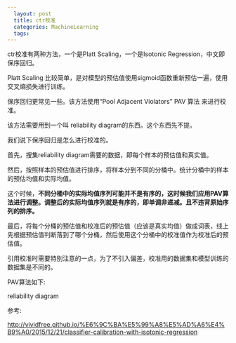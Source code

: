 ```yaml
---
  layout: post
  title: ctr校准
  categories: MachineLearning
  tags:
--- 
```


ctr校准有两种方法，一个是Platt Scaling，一个是Isotonic Regression，中文即保序回归。


Platt Scaling 比较简单，是对模型的预估值使用sigmoid函数重新预估一遍，使用交叉熵损失进行训练。

保序回归更常见一些。该方法使用“Pool Adjacent Violators” PAV 算法 来进行校准。

该方法需要用到一个叫 reliability diagram的东西。这个东西先不提。

我们说下保序回归是怎么进行校准的。

首先，搜集reliability diagram需要的数据，即每个样本的预估值和真实值。

然后，按照样本的预估值进行排序，将样本分到不同的分桶中。统计分桶中的样本的预估均值和实际均值。

这个时候，**不同分桶中的实际均值序列可能并不是有序的，这时候我们应用PAV算法进行调整。调整后的实际均值序列就是有序的，即单调非递减。且不违背原始序列的排序。**

最后，将每个分桶的预估值和校准后的预估值（应该是真实均值）做成词表，线上先根据预估值判断落到了哪个分桶，然后使用这个分桶中的校准值作为校准后的预估值。

引用校准时需要特别注意的一点，为了不引入偏差，校准用的数据集和模型训练的数据集是不同的。


PAV算法如下:


reliability diagram



参考:

http://vividfree.github.io/%E6%9C%BA%E5%99%A8%E5%AD%A6%E4%B9%A0/2015/12/21/classifier-calibration-with-isotonic-regression



